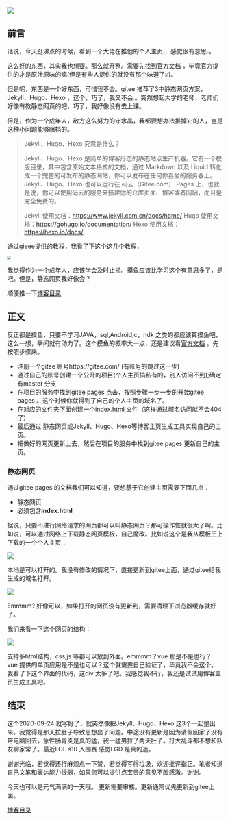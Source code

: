 ![](https://gitee.com/lalalaxiaowifi/pictures/raw/master/image/%E6%97%A5%E5%B8%B8%E6%90%AC%E7%A0%96%E5%A4%B4.png)

## 前言

话说，今天逛沸点的时候，看到一个大佬在推他的个人主页<img src="https://gitee.com/lalalaxiaowifi/pictures/raw/master/image/20200923150601.png" style="zoom:25%;" />，感觉很有意思<img src="https://gitee.com/lalalaxiaowifi/pictures/raw/master/image/20200923150707.png" style="zoom:33%;" />。

这么好的东西，其实我也想要。那么就开整。需要先找到[官方文档](https://gitee.com/help/articles/4136#article-header0) ，毕竟官方提供的才是原汁原味的嘛(但是有些人提供的就没有那个味道了<img src="https://gitee.com/lalalaxiaowifi/pictures/raw/master/image/20200923151008.png" style="zoom:50%;" />)。 

但是呢，东西是一个好东西，可惜我不会。gitee 推荐了3中静态网页方案，Jekyll、Hugo、Hexo ，这个，巧了，我又不会<img src="https://gitee.com/lalalaxiaowifi/pictures/raw/master/image/20200921111932.png" style="zoom:25%;" />。突然想起大学的老师，老师们好像有教静态网页的吧，巧了，我好像没有去上课。

但是，作为一个成年人，敌方这么努力的守水晶，我都要想办法推掉它的人，岂是这种小问题能够阻挡的。

> Jekyll、Hugo、Hexo 究竟是什么？
>
> Jekyll、Hugo、Hexo 是简单的博客形态的静态站点生产机器。它有一个模版目录，其中包含原始文本格式的文档，通过 Markdown 以及 Liquid 转化成一个完整的可发布的静态网站，你可以发布在任何你喜爱的服务器上。Jekyll、Hugo、Hexo 也可以运行在 码云（Gitee.com） Pages 上，也就是说，你可以使用码云的服务来搭建你的仓库页面、博客或者网站，而且是完全免费的。
>
> Jekyll 使用文档：https://www.jekyll.com.cn/docs/home/
> Hugo 使用文档：https://gohugo.io/documentation/
> Hexo 使用文档：https://hexo.io/docs/

通过gieee提供的教程，我看了下这个这几个教程，

<img src="https://gitee.com/lalalaxiaowifi/pictures/raw/master/image/064F9061-FFED-438A-8749-54415D223028%E7%9A%84%E5%89%AF%E6%9C%AC2.png" style="zoom:50%;" />

我觉得作为一个成年人，应该学会及时止损。摸鱼应该比学习这个有意思多了，是吧。但是，静态网页我好像会？

顺便推一下[博客目录](https://gitee.com/lalalaxiaowifi/pictures) 

## 正文

反正都是摸鱼，只要不学习JAVA，sql,Android,c，ndk 之类的都应该算摸鱼吧，这么一想，瞬间就有动力了。这个摸鱼的概率大一点，还是建议看[官方文档](https://gitee.com/help/articles/4136#article-header0) 。先按照步骤来。

- 注册一个gitee 账号https://gitee.com/ (有账号的跳过这一步)
- 通过自己的账号创建一个公开的项目(个人主页搞私有的，别人访问不到);确定有master 分支
- 在项目的服务中找到gitee pages 点击，按照步骤一步一步的开始gitee pages 。这个时候你就得到了自己的个人主页的域名了。
- 在对应的文件夹下面创建一个index.html 文件（这样通过域名访问就不会404了） 
- 最后通过 静态网页或Jekyll、Hugo、Hexo等博客主页生成工具实现自己的主页。
- 把做好的网页更新上去，然后在项目的服务中找到gitee pages 更新自己的主页。

### 静态网页

通过gitee pages 的文档我们可以知道，要想基于它创建主页需要下面几点：

- 静态网页
- 必须包含**index.html**

据说，只要不进行网络请求的网页都可以叫静态网页？那可操作性就很大了啊。比如说，可以通过网络上下载静态网页模板，自己魔改。比如说这个是我从模板王上下载的一个个人主页：

![](https://gitee.com/lalalaxiaowifi/pictures/raw/master/image/20200923160628.png) 

本地是可以打开的。我没有修改的情况下，直接更新到gitee上面，通过gitee给我生成的域名打开。

![](https://gitee.com/lalalaxiaowifi/pictures/raw/master/image/20200923161425.png)

Emmmm?  好像可以，如果打开的网页没有更新到，需要清理下浏览器缓存就好了。

我们来看一下这个网页的结构：

![](https://gitee.com/lalalaxiaowifi/pictures/raw/master/image/20200923161634.png)

支持多html结构，css,js 等都可以放到外面。emmmm？vue  那是不是也行？ vue 提供的单页应用是不是也可以？这个就需要自己验证了，毕竟我不会这个。我看了下这个界面的代码，这div 太多了吧。我感觉我不行，我还是试试用博客主页生成工具吧。

## 结束

这个2020-09-24 就写好了，就突然像把Jekyll、Hugo、Hexo 这3个一起整出来。我觉得是那天拉肚子导致思想出了问题。中途没有更新是因为请假回家了没有带电脑回去，急性肠胃炎是真的猛，我一猛男拉了两天肚子。打大乱斗都不想和队友聊家常了。最近LOL s10 入围赛 感觉LGD 是真的迷。

谢谢光临，若觉得还行麻烦点一下赞，若觉得写得垃圾，欢迎批评指正。笔者知道自己文笔和表达能力很弱，如果您可以提供点宝贵的意见不胜感激。谢谢。

今天也可以是元气满满的一天哦。
更新需要审核。更新通常优先更新到gitee上面。

[博客目录](https://gitee.com/lalalaxiaowifi/pictures) 
